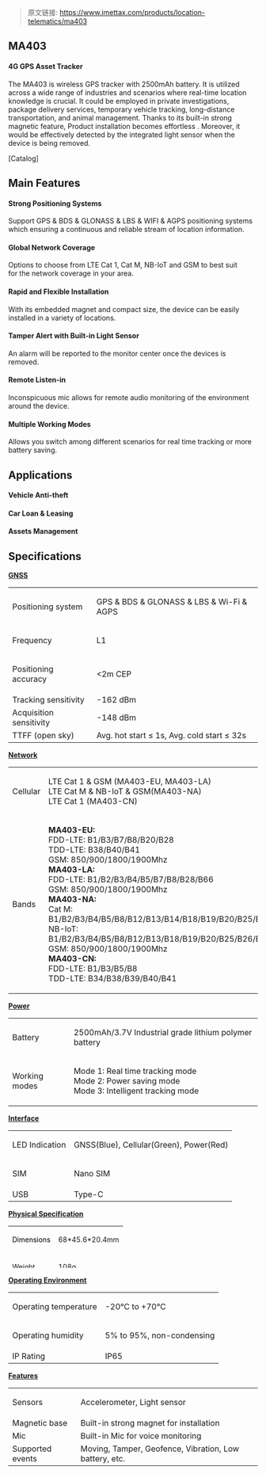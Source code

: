 > 原文链接: <https://www.imettax.com/products/location-telematics/ma403> 

 ## MA403

#### 4G GPS Asset Tracker 

The MA403 is wireless GPS tracker with 2500mAh battery. It is utilized across a wide range of industries and scenarios where real-time location knowledge is crucial. It could be employed in private investigations, package delivery services, temporary vehicle tracking, long-distance transportation, and animal management. Thanks to its built-in strong magnetic feature, Product installation becomes effortless . Moreover, it would be effectively detected by the integrated light sensor when the device is being removed.  

[Catalog] 

## Main Features

#### Strong Positioning Systems  

Support GPS & BDS & GLONASS & LBS & WIFI & AGPS positioning systems which ensuring a continuous and reliable stream of location information.  

#### Global Network Coverage  

Options to choose from LTE Cat 1, Cat M, NB-IoT and GSM to best suit for the network coverage in your area.  

#### Rapid and Flexible Installation  

With its embedded magnet and compact size, the device can be easily installed in a variety of locations. 

#### Tamper Alert with Built-in Light Sensor  

An alarm will be reported to the monitor center once the devices is removed.

#### Remote Listen-in  

Inconspicuous mic allows for remote audio monitoring of the environment around the device.  

#### Multiple Working Modes  

Allows you switch among different scenarios for real time tracking or more battery saving.  

## Applications



#### Vehicle Anti-theft  



#### Car Loan & Leasing



#### Assets Management

## Specifications

[**GNSS**](#)

<table class="table table-bordered o_table"><tbody><tr><td><p><span>Positioning system</span><br></p></td><td><p><span>GPS &amp; BDS &amp; GLONASS &amp; LBS &amp; Wi-Fi &amp; AGPS</span><br></p></td></tr><tr><td><p><span>Frequency</span><br></p></td><td><p><span>L1</span><br></p></td></tr><tr><td><p><span><span>Positioning accuracy</span></span><br></p></td><td><p><span>&lt;2m CEP</span><br></p></td></tr><tr><td><span>Tracking sensitivity</span><br></td><td><span>-162 dBm</span><br></td></tr><tr><td><span>Acquisition sensitivity</span><br></td><td><span>-148 dBm</span></td></tr><tr><td><span>TTFF (open sky)</span><br></td><td><span>Avg. hot start ≤ 1s,&nbsp;Avg. cold start ≤ 32s</span><br></td></tr></tbody></table>

[**Network**](#)

<table class="table table-bordered o_table"><tbody><tr><td><p><span>Cellular</span><br></p></td><td><p><span>LTE&nbsp;Cat 1 &amp; GSM (MA403-EU, MA403-LA)</span><br><span>LTE Cat M &amp; NB-IoT &amp; GSM(MA403-NA)</span><br><span>LTE Cat 1 (MA403-CN)</span></p></td></tr><tr><td><p><span>Bands</span><br></p></td><td><p><strong><span>MA403-EU:<br></span></strong><span>FDD-LTE: B1/B3/B7/B8/B20/B28</span><strong><span><br></span></strong><span>TDD-LTE: B38/B40/B41</span><strong><span><br></span></strong><span>GSM: 850/900/1800/1900Mhz</span><strong><span><br>MA403-LA:<br></span></strong><span>FDD-LTE: B1/B2/B3/B4/B5/B7/B8/B28/B66</span><strong><span><br></span></strong><span>GSM: 850/900/1800/1900Mhz</span><strong><span><br>MA403-NA:<br></span></strong><span>Cat M: B1/B2/B3/B4/B5/B8/B12/B13/B14/B18/B19/B20/B25/B26/B27/B28/B66/B85</span><strong><span><br></span></strong><span>NB-IoT: B1/B2/B3/B4/B5/B8/B12/B13/B18/B19/B20/B25/B26/B28/B66/B71/B85<br>GSM: 850/900/1800/1900Mhz<br><strong>MA403-CN:</strong><br>FDD-LTE: B1/B3/B5/B8<br>TDD-LTE: B34/B38/B39/B40/B41<br></span></p></td></tr></tbody></table>

[**Power**](#)  

<table class="table table-bordered o_table"><tbody><tr><td><p><span>Battery</span><br></p></td><td><p><span>2500mAh/3.7V Industrial grade lithium polymer battery</span><br></p></td></tr><tr><td><span>Working modes</span><br></td><td><p><span>Mode 1: Real time tracking mode<br>Mode 2: Power saving mode<br>Mode 3: Intelligent tracking mode</span><br></p></td></tr></tbody></table>

[**Interface**](#)  

<table class="table table-bordered o_table"><tbody><tr><td><p><span>LED Indication</span><br></p></td><td><p><span>GNSS(Blue), Cellular(Green), Power(Red)</span><br></p></td></tr><tr><td><p><span>SIM</span></p></td><td><p><span>Nano SIM</span><br></p></td></tr><tr><td><span>USB</span></td><td><span>Type-C</span></td></tr></tbody></table>


[**Physical Specification**](#)  

<table class="table table-bordered o_table" style="height: 84.3281px;"><tbody><tr style="height: 42.3281px;"><td><p><span style="color: rgb(0, 0, 0); font-size: 14px;">Dimensions</span><br></p></td><td><p><font><span style="font-size: 14px;">68*45.6*20.4mm</span></font><br></p></td></tr><tr style="height: 35px;"><td><p><span style="font-size: 14px;">Weight</span><br></p></td><td><p><span style="font-size: 14px;">108g</span></p></td></tr></tbody></table>


[**Operating Environment**](#)  

<table class="table table-bordered o_table"><tbody><tr><td><p><span>Operating temperature</span><br></p></td><td><p><span><span>-20</span><span><span>℃</span></span><span>&nbsp;to +70</span><span><span>℃</span></span></span><span></span><br></p></td></tr><tr><td><p><span><span>Operating</span>&nbsp;humidity</span><br></p></td><td><p><span>5% to 95%, non-condensing</span><br></p></td></tr><tr><td><span></span><span><span>I</span></span><span>P Rating</span><br></td><td><span>IP65</span></td></tr></tbody></table>

[**Features**](#)  

<table class="table table-bordered o_table"><tbody><tr><td><p><span>Sensors</span></p></td><td><p><span><span>Accelerometer, Light sensor</span></span><span></span><br></p></td></tr><tr><td><span>Magnetic base</span></td><td><span>Built-in strong magnet for installation</span></td></tr><tr><td><span>Mic</span></td><td><span>Built-in Mic for voice monitoring</span><br></td></tr><tr><td><span>Supported events</span><br></td><td><span>Moving, Tamper, Geofence, Vibration, Low battery, etc.</span><br></td></tr></tbody></table>